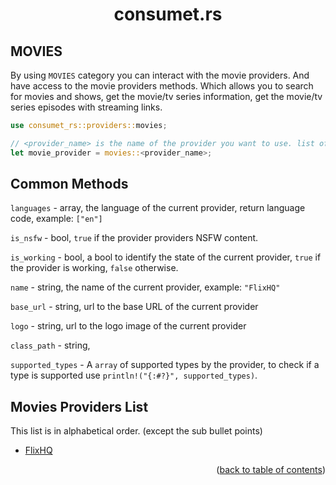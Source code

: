 <h1 align="center">consumet.rs</h1>

<h2>MOVIES</h2>

By using `MOVIES` category you can interact with the movie providers. And have access to the movie providers methods. Which allows you to search for movies and shows, get the movie/tv series information, get the movie/tv series episodes with streaming links.

```rust
use consumet_rs::providers::movies;

// <provider_name> is the name of the provider you want to use. list of the providers is below.
let movie_provider = movies::<provider_name>;
```

## Common Methods

``languages`` - array, the language of the current provider, return language code, example: ``["en"]``

``is_nsfw`` - bool, ``true`` if the provider providers NSFW content.

``is_working`` - bool, a bool to identify the state of the current provider, ``true`` if the provider is working, ``false`` otherwise. 

``name`` - string, the name of the current provider, example: ``"FlixHQ"``

``base_url`` - string, url to the base URL of the current provider

``logo`` - string, url to the logo image of the current provider

``class_path`` - string,

``supported_types`` - A ``array`` of supported types by the provider, to check if a type is supported use  ``println!("{:#?}", supported_types)``.
  

## Movies Providers List
This list is in alphabetical order. (except the sub bullet points)

- [FlixHQ](../providers/flixhq.md)

<p align="end">(<a href="https://github.com/consumet-rs/consumet.rs/blob/master/docs">back to table of contents</a>)</p>
